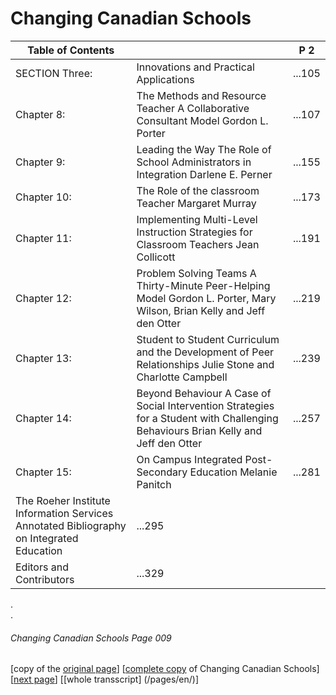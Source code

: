 # Changing Canadian Schools
Table of Contents||P 2|
---|---|---
SECTION Three: |	Innovations and Practical Applications |...105
Chapter 8: | The Methods and Resource Teacher A Collaborative Consultant Model Gordon L. Porter |...107
Chapter 9: | Leading the Way	The Role of School Administrators in Integration	Darlene E. Perner |...155
Chapter 10: | The Role of the classroom Teacher	Margaret Murray |...173
Chapter 11: | Implementing Multi-Level Instruction  Strategies for Classroom Teachers	Jean Collicott |...191
Chapter 12: | Problem Solving Teams	A Thirty-Minute Peer-Helping Model 	Gordon L. Porter, Mary Wilson, Brian Kelly and Jeff den Otter |...219
Chapter 13: | Student to Student Curriculum and the Development of Peer Relationships	Julie Stone and Charlotte Campbell |...239
Chapter 14: | Beyond Behaviour	A Case of Social Intervention Strategies	for a Student with Challenging Behaviours Brian Kelly and Jeff den Otter |...257
Chapter 15: | On Campus Integrated Post-Secondary Education Melanie Panitch |...281
 |The Roeher Institute Information Services	Annotated Bibliography on Integrated Education |...295
 |Editors and Contributors |...329

.  
.  
###### Changing Canadian Schools Page 009

[copy of the [original page](/copies-from-original/CCS009.png)]
[[complete copy](/copies-from-original/BestCopy_Changing_Canadian_Schools_Perspectives_on_Disability_and_Inclusion.pdf) of Changing Canadian Schools]
[[next page](Changing_Canadian_Schools-010)]
[[whole transscript] (/pages/en/)]
